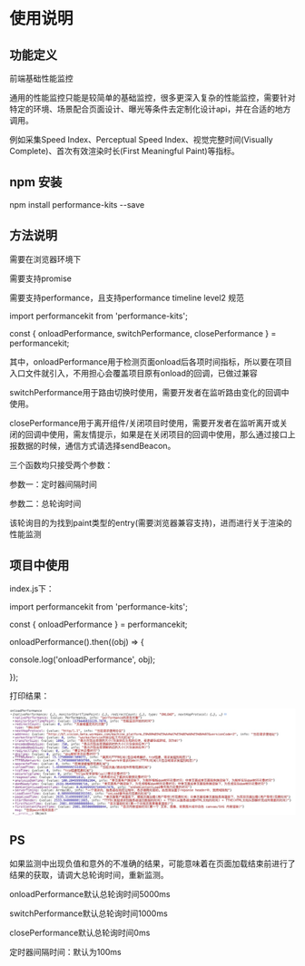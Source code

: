 # 使用说明
## 功能定义
前端基础性能监控

通用的性能监控只能是较简单的基础监控，很多更深入复杂的性能监控，需要针对特定的环境、场景配合页面设计、曝光等条件去定制化设计api，并在合适的地方调用。

例如采集Speed Index、Perceptual Speed Index、视觉完整时间(Visually Complete)、首次有效渲染时长(First Meaningful Paint)等指标。
## npm 安装
npm install performance-kits --save
## 方法说明
需要在浏览器环境下

需要支持promise

需要支持performance，且支持performance timeline level2 规范

import performancekit from 'performance-kits';

const { onloadPerformance, switchPerformance, closePerformance } = performancekit;

其中，onloadPerformance用于检测页面onload后各项时间指标，所以要在项目入口文件就引入，不用担心会覆盖项目原有onload的回调，已做过兼容

switchPerformance用于路由切换时使用，需要开发者在监听路由变化的回调中使用。

closePerformance用于离开组件/关闭项目时使用，需要开发者在监听离开或关闭的回调中使用，需友情提示，如果是在关闭项目的回调中使用，那么通过接口上报数据的时候，通信方式请选择sendBeacon。

三个函数均只接受两个参数：

参数一：定时器间隔时间

参数二：总轮询时间

该轮询目的为找到paint类型的entry(需要浏览器兼容支持)，进而进行关于渲染的性能监测
## 项目中使用
index.js下：

import performancekit from 'performance-kits';

const { onloadPerformance } = performancekit;

onloadPerformance().then((obj) => {

  console.log('onloadPerformance', obj);

});

打印结果：

![log](https://github.com/IndifferenceDoll/performanceKit/raw/master/asset/logs.jpg)

## PS
如果监测中出现负值和意外的不准确的结果，可能意味着在页面加载结束前进行了结果的获取，请调大总轮询时间，重新监测。

onloadPerformance默认总轮询时间5000ms

switchPerformance默认总轮询时间1000ms

closePerformance默认总轮询时间0ms

定时器间隔时间：默认为100ms